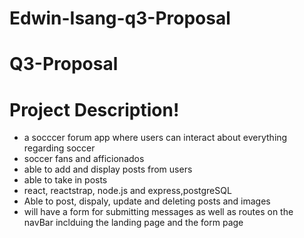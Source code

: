 # Edwin-Isang-q3-Proposal

# Q3-Proposal

# Project Description!

- a socccer forum app where users can interact about everything regarding soccer
- soccer fans and afficionados
- able to add and display posts from users
- able to take in posts
- react, reactstrap, node.js and express,postgreSQL
- Able to post, dispaly, update and deleting posts and images
- will have a form for submitting messages as well as routes on the navBar inclduing the landing page and the form page
